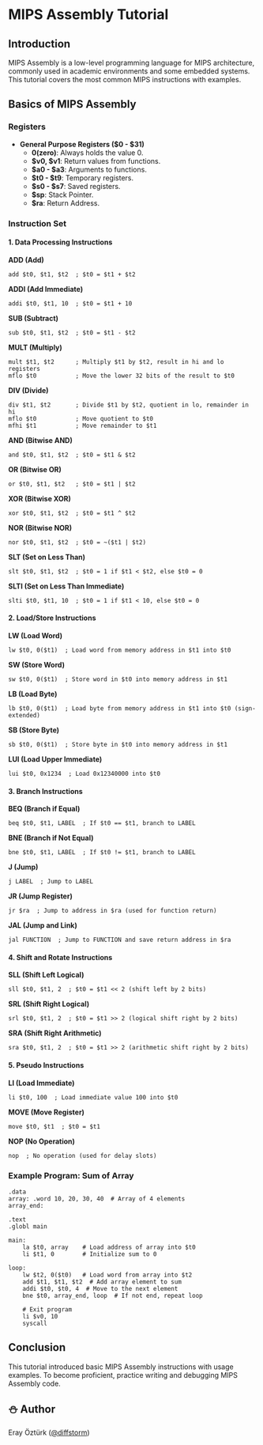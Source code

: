 # MIPS Assembly Tutorial

## Introduction
MIPS Assembly is a low-level programming language for MIPS architecture, commonly used in academic environments and some embedded systems. This tutorial covers the most common MIPS instructions with examples.

## Basics of MIPS Assembly

### Registers
- **General Purpose Registers ($0 - $31)**
  - **$0 ($zero)**: Always holds the value 0.
  - **$v0, $v1**: Return values from functions.
  - **$a0 - $a3**: Arguments to functions.
  - **$t0 - $t9**: Temporary registers.
  - **$s0 - $s7**: Saved registers.
  - **$sp**: Stack Pointer.
  - **$ra**: Return Address.

### Instruction Set

#### 1. Data Processing Instructions

**ADD (Add)**
```assembly
add $t0, $t1, $t2  ; $t0 = $t1 + $t2
```

**ADDI (Add Immediate)**
```assembly
addi $t0, $t1, 10  ; $t0 = $t1 + 10
```

**SUB (Subtract)**
```assembly
sub $t0, $t1, $t2  ; $t0 = $t1 - $t2
```

**MULT (Multiply)**
```assembly
mult $t1, $t2      ; Multiply $t1 by $t2, result in hi and lo registers
mflo $t0           ; Move the lower 32 bits of the result to $t0
```

**DIV (Divide)**
```assembly
div $t1, $t2       ; Divide $t1 by $t2, quotient in lo, remainder in hi
mflo $t0           ; Move quotient to $t0
mfhi $t1           ; Move remainder to $t1
```

**AND (Bitwise AND)**
```assembly
and $t0, $t1, $t2  ; $t0 = $t1 & $t2
```

**OR (Bitwise OR)**
```assembly
or $t0, $t1, $t2   ; $t0 = $t1 | $t2
```

**XOR (Bitwise XOR)**
```assembly
xor $t0, $t1, $t2  ; $t0 = $t1 ^ $t2
```

**NOR (Bitwise NOR)**
```assembly
nor $t0, $t1, $t2  ; $t0 = ~($t1 | $t2)
```

**SLT (Set on Less Than)**
```assembly
slt $t0, $t1, $t2  ; $t0 = 1 if $t1 < $t2, else $t0 = 0
```

**SLTI (Set on Less Than Immediate)**
```assembly
slti $t0, $t1, 10  ; $t0 = 1 if $t1 < 10, else $t0 = 0
```

#### 2. Load/Store Instructions

**LW (Load Word)**
```assembly
lw $t0, 0($t1)  ; Load word from memory address in $t1 into $t0
```

**SW (Store Word)**
```assembly
sw $t0, 0($t1)  ; Store word in $t0 into memory address in $t1
```

**LB (Load Byte)**
```assembly
lb $t0, 0($t1)  ; Load byte from memory address in $t1 into $t0 (sign-extended)
```

**SB (Store Byte)**
```assembly
sb $t0, 0($t1)  ; Store byte in $t0 into memory address in $t1
```

**LUI (Load Upper Immediate)**
```assembly
lui $t0, 0x1234  ; Load 0x12340000 into $t0
```

#### 3. Branch Instructions

**BEQ (Branch if Equal)**
```assembly
beq $t0, $t1, LABEL  ; If $t0 == $t1, branch to LABEL
```

**BNE (Branch if Not Equal)**
```assembly
bne $t0, $t1, LABEL  ; If $t0 != $t1, branch to LABEL
```

**J (Jump)**
```assembly
j LABEL  ; Jump to LABEL
```

**JR (Jump Register)**
```assembly
jr $ra  ; Jump to address in $ra (used for function return)
```

**JAL (Jump and Link)**
```assembly
jal FUNCTION  ; Jump to FUNCTION and save return address in $ra
```

#### 4. Shift and Rotate Instructions

**SLL (Shift Left Logical)**
```assembly
sll $t0, $t1, 2  ; $t0 = $t1 << 2 (shift left by 2 bits)
```

**SRL (Shift Right Logical)**
```assembly
srl $t0, $t1, 2  ; $t0 = $t1 >> 2 (logical shift right by 2 bits)
```

**SRA (Shift Right Arithmetic)**
```assembly
sra $t0, $t1, 2  ; $t0 = $t1 >> 2 (arithmetic shift right by 2 bits)
```

#### 5. Pseudo Instructions

**LI (Load Immediate)**
```assembly
li $t0, 100  ; Load immediate value 100 into $t0
```

**MOVE (Move Register)**
```assembly
move $t0, $t1  ; $t0 = $t1
```

**NOP (No Operation)**
```assembly
nop  ; No operation (used for delay slots)
```

### Example Program: Sum of Array
```assembly
.data
array: .word 10, 20, 30, 40  # Array of 4 elements
array_end: 

.text
.globl main

main:
    la $t0, array    # Load address of array into $t0
    li $t1, 0        # Initialize sum to 0

loop:
    lw $t2, 0($t0)   # Load word from array into $t2
    add $t1, $t1, $t2  # Add array element to sum
    addi $t0, $t0, 4  # Move to the next element
    bne $t0, array_end, loop  # If not end, repeat loop

    # Exit program
    li $v0, 10
    syscall
```

## Conclusion
This tutorial introduced basic MIPS Assembly instructions with usage examples. To become proficient, practice writing and debugging MIPS Assembly code.

## :snowman: Author
Eray Öztürk ([@diffstorm](https://github.com/diffstorm))
